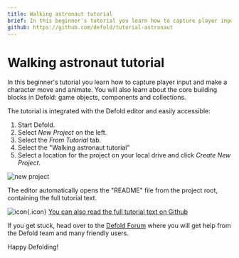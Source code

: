```yaml
---
title: Walking astronaut tutorial
brief: In this beginner's tutorial you learn how to capture player input and make a character move and animate. You will also learn about game objects, components and collections
github: https://github.com/defold/tutorial-astronaut
---
```


# Walking astronaut tutorial

In this beginner's tutorial you learn how to capture player input and make a character move and animate. You will also learn about the core building blocks in Defold: game objects, components and collections.

The tutorial is integrated with the Defold editor and easily accessible:

1. Start Defold.
2. Select *New Project* on the left.
3. Select the *From Tutorial* tab.
4. Select the "Walking astronaut tutorial"
5. Select a location for the project on your local drive and click *Create New Project*.

![new project](images/new-astronaut.png)

The editor automatically opens the "README" file from the project root, containing the full tutorial text.

![icon](images/icon-tutorial.svg){.icon} [You can also read the full tutorial text on Github](https://github.com/defold/tutorial-astronaut)

If you get stuck, head over to the [Defold Forum](//forum.defold.com) where you will get help from the Defold team and many friendly users.

Happy Defolding!
